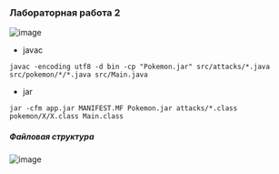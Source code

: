 ### Лабораторная работа 2

![image](https://github.com/vnikolaenko-dev/ITMO/assets/64604542/08edf289-3284-4adf-bd11-f65b78936cc6)

- javac
```
javac -encoding utf8 -d bin -cp "Pokemon.jar" src/attacks/*.java src/pokemon/*/*.java src/Main.java
```
- jar
```
jar -cfm app.jar MANIFEST.MF Pokemon.jar attacks/*.class pokemon/X/X.class Main.class
```
##### Файловая структура
![image](https://github.com/vnikolaenko-dev/ITMO/assets/64604542/ec8d4d69-fc68-402c-a742-88fa8ecbc22d)

